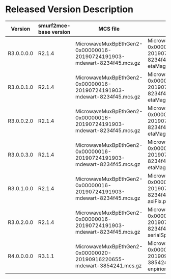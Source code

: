 # Released Version Description

Version      | smurf2mce-base version | MCS file                                                                 | pyrogue tarball                                                                                               | configuration file                    | Server arguments
-------------|------------------------|--------------------------------------------------------------------------|---------------------------------------------------------------------------------------------------------------|---------------------------------------|-----------------------------------
R3.0.0.0.0   | R2.1.4                 | MicrowaveMuxBpEthGen2-0x00000016-20190724191903-mdewart-8234f45.mcs.gz   | MicrowaveMuxBpEthGen2-0x00000016-20190724191903-mdewart-8234f45-etaMagFix.pyrogue.tar.gz                      | defaults_lbonly_c02_bay0.yml (v0.0.0) | -f Int16 -b 524288 --disable-bay1
R3.0.0.1.0   | R2.1.4                 | MicrowaveMuxBpEthGen2-0x00000016-20190724191903-mdewart-8234f45.mcs.gz   | MicrowaveMuxBpEthGen2-0x00000016-20190724191903-mdewart-8234f45-etaMagFix.pyrogue.tar.gz                      | defaults_lbonly_c03_bay0.yml (v0.0.0) | -f Int16 -b 524288 --disable-bay1
R3.0.0.2.0   | R2.1.4                 | MicrowaveMuxBpEthGen2-0x00000016-20190724191903-mdewart-8234f45.mcs.gz   | MicrowaveMuxBpEthGen2-0x00000016-20190724191903-mdewart-8234f45-etaMagFix.pyrogue.tar.gz                      | defaults_lbonly_c02_bay0.yml (v0.0.1) | -f Int16 -b 524288 --disable-bay1
R3.0.0.3.0   | R2.1.4                 | MicrowaveMuxBpEthGen2-0x00000016-20190724191903-mdewart-8234f45.mcs.gz   | MicrowaveMuxBpEthGen2-0x00000016-20190724191903-mdewart-8234f45-etaMagFix.pyrogue.tar.gz                      | defaults_lbonly_c03_bay0.yml (v0.0.1) | -f Int16 -b 524288 --disable-bay1
R3.0.1.0.0   | R2.1.4                 | MicrowaveMuxBpEthGen2-0x00000016-20190724191903-mdewart-8234f45.mcs.gz   | MicrowaveMuxBpEthGen2-0x00000016-20190724191903-mdewart-8234f45-etaMagFix-axiFix.pyrogue.tar.gz               | defaults_lbonly_c03_bay0.yml (v0.0.1) | -f Int16 -b 524288 --disable-bay1
R3.0.2.0.0   | R2.1.4                 | MicrowaveMuxBpEthGen2-0x00000016-20190724191903-mdewart-8234f45.mcs.gz   | MicrowaveMuxBpEthGen2-0x00000016-20190724191903-mdewart-8234f45-etaMagFix-axiFix-serialSpeedup.pyrogue.tar.gz | defaults_lbonly_c03_bay0.yml (v0.0.1) | -f Int16 -b 524288 --disable-bay1
R4.0.0.0.0   | R3.1.1                 | MicrowaveMuxBpEthGen2-0x00000020-20190916220655-mdewart-3854241.mcs.gz   | MicrowaveMuxBpEthGen2-0x00000020-20190915203851-mdewart-3854241-enpirionDisabled.pyrogue.tar.gz               | defaults_lbonly_c02_bay0.yml (v0.0.1) | -f Int16 -b 524288 --disable-bay1
